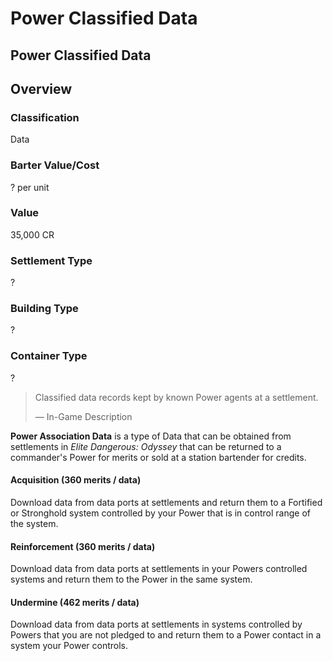 # Power Classified Data
## Power Classified Data

## Overview

### Classification

Data

### Barter Value/Cost

? per unit

### Value

35,000 CR

### Settlement Type

?

### Building Type

?

### Container Type

?

> 
> 
> Classified data records kept by known Power agents at a settlement.
> 
> 
> — In-Game Description
> 

**Power Association Data** is a type of Data that can be obtained from settlements in *Elite Dangerous: Odyssey* that can be returned to a commander's Power for merits or sold at a station bartender for credits. 

#### Acquisition (360 merits / data)

Download data from data ports at settlements and return them to a Fortified or Stronghold system controlled by your Power that is in control range of the system.

#### Reinforcement (360 merits / data)

Download data from data ports at settlements in your Powers controlled systems and return them to the Power in the same system.

#### Undermine (462 merits / data)

Download data from data ports at settlements in systems controlled by Powers that you are not pledged to and return them to a Power contact in a system your Power controls.